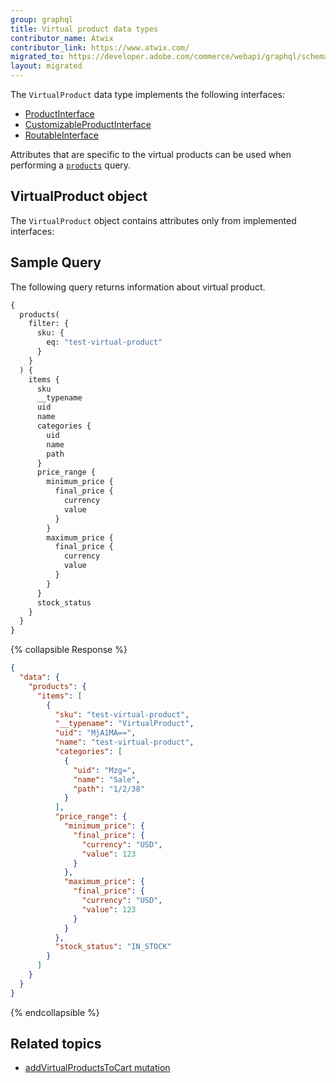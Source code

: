 ```yaml
---
group: graphql
title: Virtual product data types
contributor_name: Atwix
contributor_link: https://www.atwix.com/
migrated_to: https://developer.adobe.com/commerce/webapi/graphql/schema/products/interfaces/types/virtual/
layout: migrated
---
```


The `VirtualProduct` data type implements the following interfaces:

-  [ProductInterface]({{page.baseurl}}/graphql/interfaces/product-interface.html)
-  [CustomizableProductInterface]({{page.baseurl}}/graphql/interfaces/customizable-option-interface.html)
-  [RoutableInterface]({{page.baseurl}}/graphql/interfaces/routable-interface.html)

Attributes that are specific to the virtual products can be used when performing a [`products`]({{page.baseurl}}/graphql/queries/products.html) query.

## VirtualProduct object

The `VirtualProduct` object contains attributes only from implemented interfaces:

## Sample Query

The following query returns information about virtual product.

```graphql
{
  products(
    filter: {
      sku: {
        eq: "test-virtual-product"
      }
    }
  ) {
    items {
      sku
      __typename
      uid
      name
      categories {
        uid
        name
        path
      }
      price_range {
        minimum_price {
          final_price {
            currency
            value
          }
        }
        maximum_price {
          final_price {
            currency
            value
          }
        }
      }
      stock_status
    }
  }
}
```

{% collapsible Response %}

```json
{
  "data": {
    "products": {
      "items": [
        {
          "sku": "test-virtual-product",
          "__typename": "VirtualProduct",
          "uid": "MjA1MA==",
          "name": "test-virtual-product",
          "categories": [
            {
              "uid": "Mzg=",
              "name": "Sale",
              "path": "1/2/38"
            }
          ],
          "price_range": {
            "minimum_price": {
              "final_price": {
                "currency": "USD",
                "value": 123
              }
            },
            "maximum_price": {
              "final_price": {
                "currency": "USD",
                "value": 123
              }
            }
          },
          "stock_status": "IN_STOCK"
        }
      ]
    }
  }
}
```

{% endcollapsible %}

## Related topics

-  [addVirtualProductsToCart mutation]({{page.baseurl}}/graphql/mutations/add-virtual-products.html)
